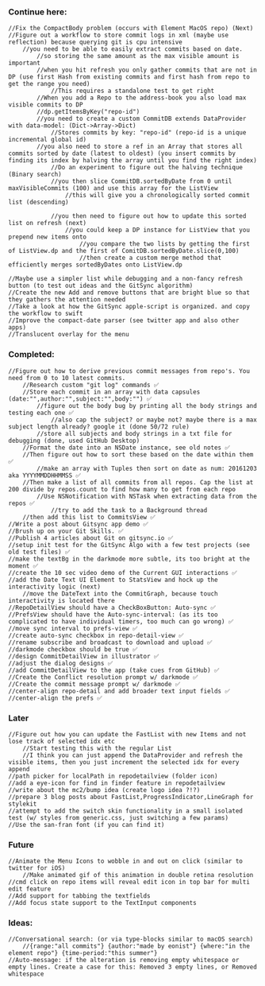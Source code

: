 ### Continue here:
    //Fix the CompactBody problem (occurs with Element MacOS repo) (Next)
    //Figure out a workflow to store commit logs in xml (maybe use reflection) because querying git is cpu intensive
        //you need to be able to easily extract commits based on date. 
            //so storing the same amount as the max visible amount is important
            //when you hit refresh you only gather commits that are not in DP (use first Hash from existing commits and first hash from repo to get the range you need)
                //This requires a standalone test to get right
            //When you add a Repo to the address-book you also load max visible commits to DP
            //dp.getItemsByKey("repo-id")
            //you need to create a custom CommitDB extends DataProvider with data-model: (Dict->Array->Dict)
                //Stores commits by key: "repo-id" (repo-id is a unique incremental global id)
            //you also need to store a ref in an Array that stores all commits sorted by date (latest to oldest) (you insert commits by finding its index by halving the array until you find the right index)
                //Do an experiment to figure out the halving technique (Binary search)
                //you then slice CommitDB.sortedByDate from 0 until maxVisibleCommits (100) and use this array for the ListView
                    //this will give you a chronologically sorted commit list (descending)
                    
                //you then need to figure out how to update this sorted list on refresh (next)
                    //you could keep a DP instance for ListView that you prepend new items onto
                        //you compare the two lists by getting the first of ListView.dp and the first of ComitDB.sortedByDate.slice(0,100)
                        //then create a custom merge method that efficiently merges sortedByDates onto ListView.dp
                
    //Maybe use a simpler list while debugging and a non-fancy refresh button (to test out ideas and the GitSync algorithm)
    //Create the new Add and remove buttons that are bright blue so that they gathers the attention needed
    //Take a look at how the GitSync apple-script is organized. and copy the workflow to swift 
    //Improve the compact-date parser (see twitter app and also other apps)
    //Translucent overlay for the menu 
### Completed:
    //Figure out how to derive previous commit messages from repo's. You need from 0 to 10 latest commits.
        //Research custom "git log" commands ✅
        //Store each commit in an array with data capsules (date:"",author:"",subject:"",body:"") ✅
            //figure out the body bug by printing all the body strings and testing each one ✅
                //also cap the subject? or maybe not? maybe there is a max subject length already? google it (done 50/72 rule)
            //store all subjects and body strings in a txt file for debugging (done, used GitHub Desktop)
        //Format the date into an NSDate instance, see old notes ✅
        //Then figure out how to sort these based on the date within them ✅
            //make an array with Tuples then sort on date as num: 20161203 aka YYYYMMDDHHMMSS ✅
        //Then make a list of all commits from all repos. Cap the list at 200 divide by repos.count to find how many to get from each repo
            //Use NSNotification with NSTask when extracting data from the repos ✅
                //try to add the task to a Background thread
        //then add this list to CommitsView ✅
    //Write a post about Gitsync app demo ✅
    //Brush up on your Git Skills. ✅
    //Publish 4 articles about Git on gitsync.io ✅
    //setup init test for the GitSync Algo with a few test projects (see old test files) ✅
    //make the textBg in the darkmode more subtle, its too bright at the moment ✅
    //create the 10 sec video demo of the Current GUI interactions ✅
    //add the Date Text UI Element to StatsView and hock up the interactivity logic (next)
        //move the DateText into the CommitGraph, because touch interactivity is located there
    //RepoDetailView should have a CheckBoxButton: Auto-sync ✅
    //PrefsView should have the Auto-sync-interval: (as its too complicated to have individual timers, too much can go wrong) ✅
    //move sync interval to prefs-view ✅
    //create auto-sync checkbox in repo-detail-view ✅
    //rename subscribe and broadcast to download and upload ✅
    //darkmode checkbox should be true ✅
    //design CommitDetailView in illustrator ✅
    //adjust the dialog designs ✅
    //add CommitDetailView to the app (take cues from GitHub) ✅
    //Create the Conflict resolution prompt w/ darkmode ✅
    //Create the commit message prompt w/ darkmode ✅
    //center-align repo-detail and add broader text input fields ✅
    //center-align the prefs ✅
### Later
    //Figure out how you can update the FastList with new Items and not lose track of selected idx etc
        //Start testing this with the regular List
        //I think you can just append the DataProvider and refresh the visible items, then you just increment the selected idx for every append
    //path picker for localPath in repodetailview (folder icon)
    //add a eye-icon for find in finder feature in repodetailview
    //write about the mc2/bump idea (create logo idea ?!?)
    //prepare 3 blog posts about FastList,ProgressIndicator,LineGraph for stylekit
    //attempt to add the switch skin functionality in a small isolated test (w/ styles from generic.css, just switching a few params)
    //Use the san-fran font (if you can find it)
    
### Future
    //Animate the Menu Icons to wobble in and out on click (similar to twitter for iOS)
        //Make animated gif of this animation in double retina resolution
    //cmd click on repo items will reveal edit icon in top bar for multi edit feature
    //Add support for tabbing the textfields
    //Add focus state support to the TextInput components
    
    
### Ideas:
    //Conversational search: (or via type-blocks similar to macOS search)
        //{range:"all commits"} {author:"made by eonist"} {where:"in the element repo"} {time-period:"this summer"}
    //Auto-message: if the alteration is removing empty whitespace or empty lines. Create a case for this: Removed 3 empty lines, or Removed whitespace